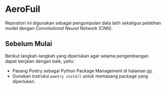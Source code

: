 # AeroFuil

Repositori ini digunakan sebagai pengumpulan data latih sekaligus pelatihan model
dengan *Convolutional Neural Network* (CNN).

## Sebelum Mulai
Berikut langkah-langkah yang diperlukan agar selama pengembangan dapat berjalan dengan baik, yaitu:

- Pasang Poetry sebagai Python Package Management di halaman [ini](https://python-poetry.org/docs/#installing-manually).
- Gunakan instruksi `poetry install` untuk memasang package yang diperlukan.